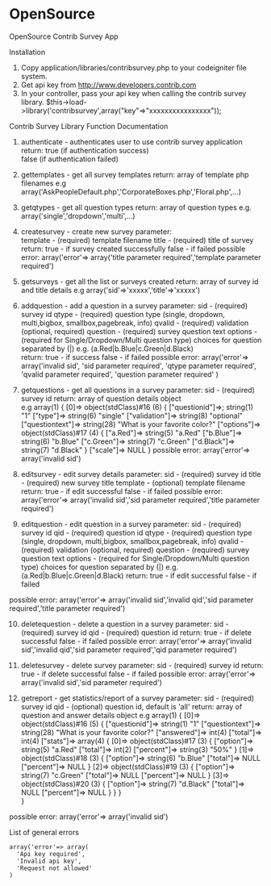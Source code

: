 OpenSource
==========

OpenSource Contrib Survey App

Installation

1. Copy application/libraries/contribsurvey.php to your codeigniter file system.
2. Get api key from http://www.developers.contrib.com 
3. In your controller, pass your api key when calling the contrib survey library.
   $this->load->library('contribsurvey',array("key"=>"xxxxxxxxxxxxxxxx"));

Contrib Survey Library Function Documentation

1. authenticate - authenticates user to use contrib survey application 
  return:
        true (if authentication success)  
        false (if authentication failed)
            
2. gettemplates - get all survey templates
  return:
        array of template php filenames e.g array('AskPeopleDefault.php','CorporateBoxes.php','Floral.php',...)

3. getqtypes - get all question types
  return:
        array of question types e.g. array('single','dropdown','multi',...) 

4. createsurvey - create new survey
  parameter:  
        template - (required) template filename
        title - (required) title of survey
  return:
        true - if survey created successfully
        false - if failed
  possible error:
        array('error'=> array('title parameter required','template parameter required')
        
5. getsurveys - get all the list or surveys created
  return:
        array of survey id and title details e.g   array('sid'=>'xxxxx','title'=>'xxxxx')
             
6. addquestion - add a question in a survey
  parameter:
        sid - (required) survey id
        qtype - (required)  question type (single, dropdown, multi,bigbox, smallbox,pagebreak, info)
        qvalid - (required) validation (optional, required)
        question - (required) survey question text
        options - (required for Single/Dropdown/Multi question type) choices for question separated by (|)
                  e.g. (a.Red|b.Blue|c.Green|d.Black)        
  return:
        true - if success
        false - if failed
   possible error:
        array('error'=> array('invalid sid',
                              'sid parameter required',
                              'qtype parameter required',
                              'qvalid parameter required',
                              'question parameter required'
                        )

7. getquestions - get all questions in a survey
  parameter:
        sid - (required) survey id
  return:
        array of question details object      
        e.g array(1) {
        [0]=>
        object(stdClass)#16 (6) {
          ["questionid"]=>;
          string(1) "1"
          ["type"]=>
          string(6) "single"
          ["validation"]=>
          string(8) "optional"
          ["questiontext"]=>
          string(28) "What is your favorite color?"
          ["options"]=>
          object(stdClass)#17 (4) {
            ["a.Red"]=>
            string(5) "a.Red"
            ["b.Blue"]=>
            string(6) "b.Blue"
            ["c.Green"]=>
            string(7) "c.Green"
            ["d.Black"]=>
            string(7) "d.Black"
          }
          ["scale"]=>
          NULL
        }
  possible error:
        array('error'=> array('invalid sid')
             
8. editsurvey - edit survey details
  parameter:
        sid - (required) survey id
        title - (required) new survey title
        template - (optional) template filename
  return:
        true - if edit successful
        false - if failed
  possible error:
        array('error'=> array('invalid sid','sid parameter required','title parameter required')

9. editquestion - edit question in a survey
  parameter:
        sid - (required) survey id
        qid - (required) question id
        qtype - (required)  question type (single, dropdown, multi,bigbox, smallbox,pagebreak, info)
        qvalid - (required) validation (optional, required)
        question - (required) survey question text
        options - (required for Single/Dropdown/Multi question type) choices for question separated by (|)
                  e.g. (a.Red|b.Blue|c.Green|d.Black)
  return:
        true - if edit successful
        false - if failed
        
  possible error:
        array('error'=> array('invalid sid','invalid qid','sid parameter required','title parameter required')


10. deletequestion - delete a question in a survey
  parameter:
        sid - (required) survey id
        qid - (required) question id
  return:
        true - if delete successful
        false - if failed
  possible error:
        array('error'=> array('invalid sid','invalid qid','sid parameter required','qid parameter required')

11. deletesurvey - delete survey
  parameter:
        sid - (required) survey id
  return:
        true - if delete successful
        false - if failed
  possible error:
        array('error'=> array('invalid sid','sid parameter required')

12. getreport - get statistics/report of a survey
  parameter:
        sid - (required) survey id
        qid - (optional) question id, default is 'all'
  return:
        array of question and answer details object
        e.g 
    array(1) {
    [0]=>
    object(stdClass)#16 (5) {
      ["questionid"]=>
      string(1) "1"
      ["questiontext"]=>
      string(28) "What is your favorite color?"
      ["answered"]=>
      int(4)
      ["total"]=>
      int(4)
      ["stats"]=>
      array(4) {
        [0]=>
        object(stdClass)#17 (3) {
          ["option"]=>
          string(5) "a.Red"
          ["total"]=>
          int(2)
          ["percent"]=>
          string(3) "50%"
        }
        [1]=>
        object(stdClass)#18 (3) {
          ["option"]=>
          string(6) "b.Blue"
          ["total"]=>
          NULL
          ["percent"]=>
          NULL
        }
        [2]=>
        object(stdClass)#19 (3) {
          ["option"]=>
          string(7) "c.Green"
          ["total"]=>
          NULL
          ["percent"]=>
          NULL
        }
        [3]=>
        object(stdClass)#20 (3) {
          ["option"]=>
          string(7) "d.Black"
          ["total"]=>
          NULL
          ["percent"]=>
          NULL
        }
      }
    }         
   } 
   
  possible error:
        array('error'=> array('invalid sid')
           
List of general errors
   
    array('error'=> array(
      'Api key required',
      'Invalid api key',
      'Request not allowed'
    )	  